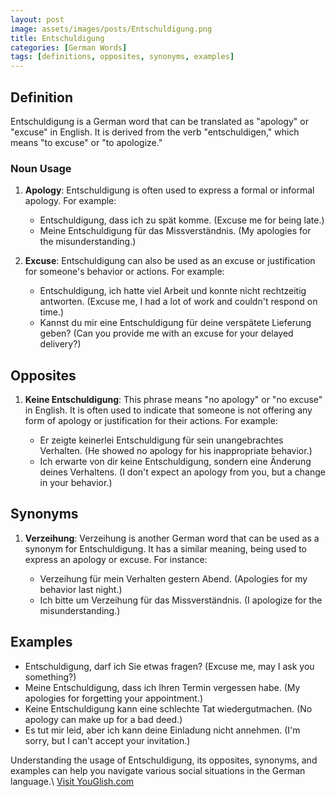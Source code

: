 ```yaml
---
layout: post
image: assets/images/posts/Entschuldigung.png
title: Entschuldigung
categories: [German Words]
tags: [definitions, opposites, synonyms, examples]
---
```


## Definition

Entschuldigung is a German word that can be translated as "apology" or "excuse" in English. It is derived from the verb "entschuldigen," which means "to excuse" or "to apologize."

### Noun Usage

1. **Apology**: Entschuldigung is often used to express a formal or informal apology. For example: 

   - Entschuldigung, dass ich zu spät komme. (Excuse me for being late.)
   - Meine Entschuldigung für das Missverständnis. (My apologies for the misunderstanding.)

2. **Excuse**: Entschuldigung can also be used as an excuse or justification for someone's behavior or actions. For example:

   - Entschuldigung, ich hatte viel Arbeit und konnte nicht rechtzeitig antworten. (Excuse me, I had a lot of work and couldn't respond on time.)
   - Kannst du mir eine Entschuldigung für deine verspätete Lieferung geben? (Can you provide me with an excuse for your delayed delivery?)

## Opposites

1. **Keine Entschuldigung**: This phrase means "no apology" or "no excuse" in English. It is often used to indicate that someone is not offering any form of apology or justification for their actions. For example:

   - Er zeigte keinerlei Entschuldigung für sein unangebrachtes Verhalten. (He showed no apology for his inappropriate behavior.)
   - Ich erwarte von dir keine Entschuldigung, sondern eine Änderung deines Verhaltens. (I don't expect an apology from you, but a change in your behavior.)

## Synonyms

1. **Verzeihung**: Verzeihung is another German word that can be used as a synonym for Entschuldigung. It has a similar meaning, being used to express an apology or excuse. For instance:

   - Verzeihung für mein Verhalten gestern Abend. (Apologies for my behavior last night.)
   - Ich bitte um Verzeihung für das Missverständnis. (I apologize for the misunderstanding.)

## Examples

- Entschuldigung, darf ich Sie etwas fragen? (Excuse me, may I ask you something?)
- Meine Entschuldigung, dass ich Ihren Termin vergessen habe. (My apologies for forgetting your appointment.)
- Keine Entschuldigung kann eine schlechte Tat wiedergutmachen. (No apology can make up for a bad deed.)
- Es tut mir leid, aber ich kann deine Einladung nicht annehmen. (I'm sorry, but I can't accept your invitation.)

Understanding the usage of Entschuldigung, its opposites, synonyms, and examples can help you navigate various social situations in the German language.\ <a id="yg-widget-0" class="youglish-widget" data-query="Entschuldigung" data-lang="german" data-components="8412" data-auto-start="0" data-bkg-color="theme_light" data-title="How%20to%20pronounce%20Entschuldigung%20in%20German"  rel="nofollow" href="https://youglish.com">Visit YouGlish.com</a><script async src="https://youglish.com/public/emb/widget.js" charset="utf-8"></script>